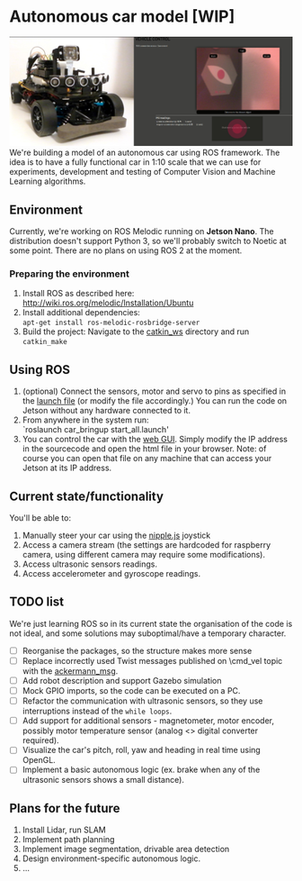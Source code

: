 # Autonomous car model [WIP]
![project overview](overview.JPG)  
We're building a model of an autonomous car using ROS framework. The idea is to have a fully functional car in 1:10 scale that we can use for experiments, development and testing of Computer Vision and Machine Learning algorithms.

## Environment
Currently, we're working on ROS Melodic running on **Jetson Nano**. The distribution doesn't support Python 3, so we'll probably switch to Noetic at some point. There are no plans on using ROS 2 at the moment.

### Preparing the environment
1. Install ROS as described here: http://wiki.ros.org/melodic/Installation/Ubuntu
2. Install additional dependencies:  
`apt-get install ros-melodic-rosbridge-server`
3. Build the project:
Navigate to the [catkin_ws](catkin_ws) directory and run `catkin_make`
   
## Using ROS
1. (optional) Connect the sensors, motor and servo to pins as specified in the [launch file](catkin_ws/src/car_bringup/launch/start_all.launch) (or modify the file accordingly.) You can run the code on Jetson without any hardware connected to it.
2. From anywhere in the system run:  
`roslaunch car_bringup start_all.launch'
3. You can control the car with the [web GUI](catkin_ws/src/robot_gui_bridge/gui/gui.html). Simply modify the IP address in the sourcecode and open the html file in your browser. Note: of course you can open that file on any machine that can access your Jetson at its IP address.

## Current state/functionality
You'll be able to:
1. Manually steer your car using the [nipple.js](https://yoannmoi.net/nipplejs/) joystick
2. Access a camera stream (the settings are hardcoded for raspberry camera, using different camera may require some modifications).
3. Access ultrasonic sensors readings.
4. Access accelerometer and gyroscope readings.

## TODO list
We're just learning ROS so in its current state the organisation of the code is not ideal, and some solutions may suboptimal/have a temporary character.  
- [ ] Reorganise the packages, so the structure makes more sense
- [ ] Replace incorrectly used Twist messages published on \cmd_vel topic with the [ackermann_msg](http://wiki.ros.org/ackermann_msgs).
- [ ] Add robot description and support Gazebo simulation
- [ ] Mock GPIO imports, so the code can be executed on a PC.
- [ ] Refactor the communication with ultrasonic sensors, so they use interruptions instead of the `while loops`.
- [ ] Add support for additional sensors - magnetometer, motor encoder, possibly motor temperature sensor (analog <> digital converter required).
- [ ] Visualize the car's pitch, roll, yaw and heading in real time using OpenGL.
- [ ] Implement a basic autonomous logic (ex. brake when any of the ultrasonic sensors shows a small distance).

## Plans for the future
1. Install Lidar, run SLAM
2. Implement path planning
3. Implement image segmentation, drivable area detection
4. Design environment-specific autonomous logic.
5. ...